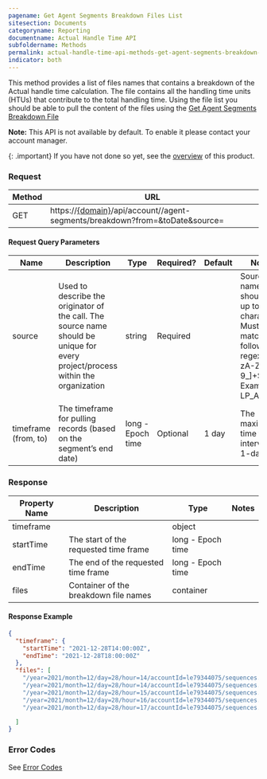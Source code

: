 ```yaml
---
pagename: Get Agent Segments Breakdown Files List
sitesection: Documents
categoryname: Reporting
documentname: Actual Handle Time API
subfoldername: Methods
permalink: actual-handle-time-api-methods-get-agent-segments-breakdown-files-list.html
indicator: both
---
```


This method provides a list of files names that contains a breakdown of the Actual handle time calculation. The file contains all the handling time units (HTUs) that contribute to the total handling time.
Using the file list you should be able to pull the content of the files using the [Get Agent Segments Breakdown File](actual-handle-time-api-methods-get-agent-segments-breakdown-file.html) 

**Note:**
This API is not available by default. To enable it please contact your account manager.

{: .important}
If you have not done so yet, see the [overview](actual-handle-time-api-overview.html) of this product.

### Request

| Method | URL                                                                                                                                                       |
|--------|-----------------------------------------------------------------------------------------------------------------------------------------------------------|
| GET    | https://[{domain}](/agent-domain-domain-api.html)/api/account/<accountId>/agent-segments/breakdown?from=<timestamp>&toDate<timestamp>&source=<sourceName> |

#### Request Query Parameters

| Name                 | Description                                                                                                                     | Type              | Required? | Default | Notes                                                                                                                  |
|----------------------|---------------------------------------------------------------------------------------------------------------------------------|-------------------|-----------|---------|------------------------------------------------------------------------------------------------------------------------|
| source               | Used to describe the originator of the call. The source name should be unique for every project/process within the organization | string            | Required  |         | Source name should be up to 20 characters </br>Must match the following regex: ^[a-zA-Z0-9_]+$</br>Example: LP_AgentUI |
| timeframe (from, to) | The timeframe for pulling records (based on the segment’s end date)                                                             | long - Epoch time | Optional  | 1 day   | The maximum time frame interval is 1-day                                                                               |

### Response

| Property Name | Description                           | Type              | Notes |
|---------------|---------------------------------------|-------------------|-------|
| timeframe     |                                       | object            |       |
| startTime     | The start of the requested time frame | long - Epoch time |       |
| endTime       | The end of the requested time frame   | long - Epoch time |       |
| files         | Container of the breakdown file names | container         |       |

#### Response Example

```json
{
  "timeframe": {
    "startTime": "2021-12-28T14:00:00Z",
    "endTime": "2021-12-28T18:00:00Z"
  },
  "files": [
    "/year=2021/month=12/day=28/hour=14/accountId=le79344075/sequences.1642602416000.20220117180636.00053.json.gz",
    "/year=2021/month=12/day=28/hour=14/accountId=le79344075/sequences.1642602416000.20220117180636.00054.json.gz",
    "/year=2021/month=12/day=28/hour=15/accountId=le79344075/sequences.1642602416000.20220117180636.00055.json.gz",
    "/year=2021/month=12/day=28/hour=16/accountId=le79344075/sequences.1642602416000.20220117180636.00056.json.gz",
    "/year=2021/month=12/day=28/hour=17/accountId=le79344075/sequences.1642602416000.20220117180636.00057.json.gz"

  ]
}
```

### Error Codes

See [Error Codes](actual-handle-time-api-error-codes.html.html)
